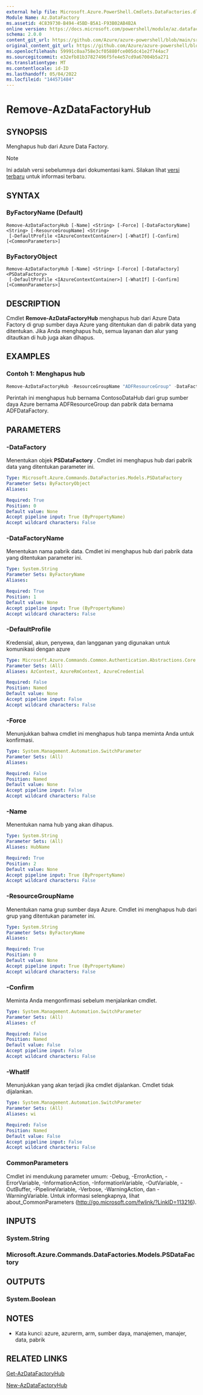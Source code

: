 ```yaml
---
external help file: Microsoft.Azure.PowerShell.Cmdlets.DataFactories.dll-Help.xml
Module Name: Az.DataFactory
ms.assetid: 4C839730-B494-45BD-B5A1-F93B02AB4B2A
online version: https://docs.microsoft.com/powershell/module/az.datafactory/remove-azdatafactoryhub
schema: 2.0.0
content_git_url: https://github.com/Azure/azure-powershell/blob/main/src/DataFactory/DataFactoryV2/help/Remove-AzDataFactoryHub.md
original_content_git_url: https://github.com/Azure/azure-powershell/blob/main/src/DataFactory/DataFactoryV2/help/Remove-AzDataFactoryHub.md
ms.openlocfilehash: 59991c0aa758e3cf05880fce005dc41e2f744ac7
ms.sourcegitcommit: e32efb81b37827496f5fe4e57cd9a67004b5a271
ms.translationtype: MT
ms.contentlocale: id-ID
ms.lasthandoff: 05/04/2022
ms.locfileid: "144571484"
---
```

# Remove-AzDataFactoryHub

## SYNOPSIS
Menghapus hub dari Azure Data Factory.

> [!NOTE]
>Ini adalah versi sebelumnya dari dokumentasi kami. Silakan lihat [versi terbaru](/powershell/module/az.datafactory/remove-azdatafactoryhub) untuk informasi terbaru.

## SYNTAX

### ByFactoryName (Default)
```
Remove-AzDataFactoryHub [-Name] <String> [-Force] [-DataFactoryName] <String> [-ResourceGroupName] <String>
 [-DefaultProfile <IAzureContextContainer>] [-WhatIf] [-Confirm] [<CommonParameters>]
```

### ByFactoryObject
```
Remove-AzDataFactoryHub [-Name] <String> [-Force] [-DataFactory] <PSDataFactory>
 [-DefaultProfile <IAzureContextContainer>] [-WhatIf] [-Confirm] [<CommonParameters>]
```

## DESCRIPTION
Cmdlet **Remove-AzDataFactoryHub** menghapus hub dari Azure Data Factory di grup sumber daya Azure yang ditentukan dan di pabrik data yang ditentukan.
Jika Anda menghapus hub, semua layanan dan alur yang ditautkan di hub juga akan dihapus.

## EXAMPLES

### Contoh 1: Menghapus hub
```powershell
Remove-AzDataFactoryHub -ResourceGroupName "ADFResourceGroup" -DataFactoryName "ADFDataFactory" -Name "ContosoDataHub"
```

Perintah ini menghapus hub bernama ContosoDataHub dari grup sumber daya Azure bernama ADFResourceGroup dan pabrik data bernama ADFDataFactory.

## PARAMETERS

### -DataFactory
Menentukan objek **PSDataFactory** .
Cmdlet ini menghapus hub dari pabrik data yang ditentukan parameter ini.

```yaml
Type: Microsoft.Azure.Commands.DataFactories.Models.PSDataFactory
Parameter Sets: ByFactoryObject
Aliases:

Required: True
Position: 0
Default value: None
Accept pipeline input: True (ByPropertyName)
Accept wildcard characters: False
```

### -DataFactoryName
Menentukan nama pabrik data.
Cmdlet ini menghapus hub dari pabrik data yang ditentukan parameter ini.

```yaml
Type: System.String
Parameter Sets: ByFactoryName
Aliases:

Required: True
Position: 1
Default value: None
Accept pipeline input: True (ByPropertyName)
Accept wildcard characters: False
```

### -DefaultProfile
Kredensial, akun, penyewa, dan langganan yang digunakan untuk komunikasi dengan azure

```yaml
Type: Microsoft.Azure.Commands.Common.Authentication.Abstractions.Core.IAzureContextContainer
Parameter Sets: (All)
Aliases: AzContext, AzureRmContext, AzureCredential

Required: False
Position: Named
Default value: None
Accept pipeline input: False
Accept wildcard characters: False
```

### -Force
Menunjukkan bahwa cmdlet ini menghapus hub tanpa meminta Anda untuk konfirmasi.

```yaml
Type: System.Management.Automation.SwitchParameter
Parameter Sets: (All)
Aliases:

Required: False
Position: Named
Default value: None
Accept pipeline input: False
Accept wildcard characters: False
```

### -Name
Menentukan nama hub yang akan dihapus.

```yaml
Type: System.String
Parameter Sets: (All)
Aliases: HubName

Required: True
Position: 2
Default value: None
Accept pipeline input: True (ByPropertyName)
Accept wildcard characters: False
```

### -ResourceGroupName
Menentukan nama grup sumber daya Azure.
Cmdlet ini menghapus hub dari grup yang ditentukan parameter ini.

```yaml
Type: System.String
Parameter Sets: ByFactoryName
Aliases:

Required: True
Position: 0
Default value: None
Accept pipeline input: True (ByPropertyName)
Accept wildcard characters: False
```

### -Confirm
Meminta Anda mengonfirmasi sebelum menjalankan cmdlet.

```yaml
Type: System.Management.Automation.SwitchParameter
Parameter Sets: (All)
Aliases: cf

Required: False
Position: Named
Default value: False
Accept pipeline input: False
Accept wildcard characters: False
```

### -WhatIf
Menunjukkan yang akan terjadi jika cmdlet dijalankan.
Cmdlet tidak dijalankan.

```yaml
Type: System.Management.Automation.SwitchParameter
Parameter Sets: (All)
Aliases: wi

Required: False
Position: Named
Default value: False
Accept pipeline input: False
Accept wildcard characters: False
```

### CommonParameters
Cmdlet ini mendukung parameter umum: -Debug, -ErrorAction, -ErrorVariable, -InformationAction, -InformationVariable, -OutVariable, -OutBuffer, -PipelineVariable, -Verbose, -WarningAction, dan -WarningVariable. Untuk informasi selengkapnya, lihat about_CommonParameters (http://go.microsoft.com/fwlink/?LinkID=113216).

## INPUTS

### System.String

### Microsoft.Azure.Commands.DataFactories.Models.PSDataFactory

## OUTPUTS

### System.Boolean

## NOTES
* Kata kunci: azure, azurerm, arm, sumber daya, manajemen, manajer, data, pabrik

## RELATED LINKS

[Get-AzDataFactoryHub](./Get-AzDataFactoryHub.md)

[New-AzDataFactoryHub](./New-AzDataFactoryHub.md)


